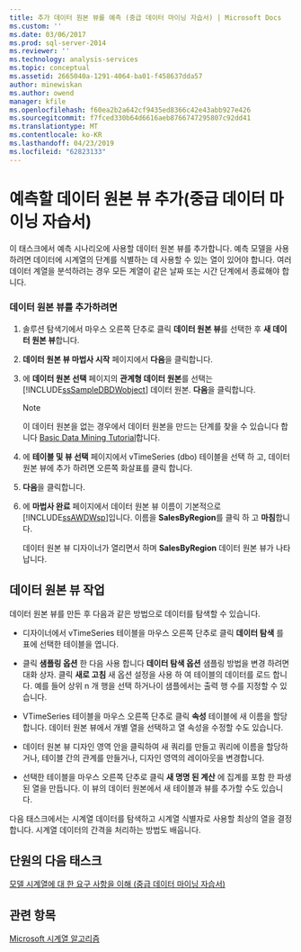 ```yaml
---
title: 추가 데이터 원본 뷰를 예측 (중급 데이터 마이닝 자습서) | Microsoft Docs
ms.custom: ''
ms.date: 03/06/2017
ms.prod: sql-server-2014
ms.reviewer: ''
ms.technology: analysis-services
ms.topic: conceptual
ms.assetid: 2665040a-1291-4064-ba01-f458637dda57
author: minewiskan
ms.author: owend
manager: kfile
ms.openlocfilehash: f60ea2b2a642cf9435ed8366c42e43abb927e426
ms.sourcegitcommit: f7fced330b64d6616aeb8766747295807c92dd41
ms.translationtype: MT
ms.contentlocale: ko-KR
ms.lasthandoff: 04/23/2019
ms.locfileid: "62823133"
---
```

# <a name="adding-a-data-source-view-for-forecasting-intermediate-data-mining-tutorial"></a>예측할 데이터 원본 뷰 추가(중급 데이터 마이닝 자습서)
  이 태스크에서 예측 시나리오에 사용할 데이터 원본 뷰를 추가합니다. 예측 모델을 사용하려면 데이터에 시계열의 단계를 식별하는 데 사용할 수 있는 열이 있어야 합니다. 여러 데이터 계열을 분석하려는 경우 모든 계열이 같은 날짜 또는 시간 단계에서 종료해야 합니다.  
  
### <a name="to-add-a-data-source-view"></a>데이터 원본 뷰를 추가하려면  
  
1.  솔루션 탐색기에서 마우스 오른쪽 단추로 클릭 **데이터 원본 뷰**를 선택한 후 **새 데이터 원본 뷰**합니다.  
  
2.  **데이터 원본 뷰 마법사 시작** 페이지에서 **다음**을 클릭합니다.  
  
3.  에 **데이터 원본 선택** 페이지의 **관계형 데이터 원본**를 선택는 [!INCLUDE[ssSampleDBDWobject](../includes/sssampledbdwobject-md.md)] 데이터 원본. **다음**을 클릭합니다.  
  
    > [!NOTE]  
    >  이 데이터 원본을 없는 경우에서 데이터 원본을 만드는 단계를 찾을 수 있습니다 합니다 [Basic Data Mining Tutorial](../../2014/tutorials/basic-data-mining-tutorial.md)합니다.  
  
4.  에 **테이블 및 뷰 선택** 페이지에서 vTimeSeries (dbo) 테이블을 선택 하 고, 데이터 원본 뷰에 추가 하려면 오른쪽 화살표를 클릭 합니다.  
  
5.  **다음**을 클릭합니다.  
  
6.  에 **마법사 완료** 페이지에서 데이터 원본 뷰 이름이 기본적으로 [!INCLUDE[ssAWDWsp](../includes/ssawdwsp-md.md)]입니다. 이름을 **SalesByRegion**를 클릭 하 고 **마침**합니다.  
  
     데이터 원본 뷰 디자이너가 열리면서 하며 **SalesByRegion** 데이터 원본 뷰가 나타납니다.  
  
## <a name="working-with-the-data-source-view"></a>데이터 원본 뷰 작업  
 데이터 원본 뷰를 만든 후 다음과 같은 방법으로 데이터를 탐색할 수 있습니다.  
  
-   디자이너에서 vTimeSeries 테이블을 마우스 오른쪽 단추로 클릭 **데이터 탐색** 를 표에 선택한 테이블을 엽니다.  
  
-   클릭 **샘플링 옵션** 한 다음 사용 합니다 **데이터 탐색 옵션** 샘플링 방법을 변경 하려면 대화 상자. 클릭 **새로 고침** 새 옵션 설정을 사용 하 여 테이블의 데이터를 로드 합니다. 예를 들어 상위 n 개 행을 선택 하거나이 샘플에서는 출력 행 수를 지정할 수 있습니다.  
  
-   VTimeSeries 테이블을 마우스 오른쪽 단추로 클릭 **속성** 테이블에 새 이름을 할당 합니다. 데이터 원본 뷰에서 개별 열을 선택하고 열 속성을 수정할 수도 있습니다.  
  
-   데이터 원본 뷰 디자인 영역 안을 클릭하여 새 쿼리를 만들고 쿼리에 이름을 할당하거나, 테이블 간의 관계를 만들거나, 디자인 영역의 레이아웃을 변경합니다.  
  
-   선택한 테이블을 마우스 오른쪽 단추로 클릭 **새 명명 된 계산** 에 집계를 포함 한 파생된 열을 만듭니다. 이 뷰의 데이터 원본에서 새 테이블과 뷰를 추가할 수도 있습니다.  
  
 다음 태스크에서는 시계열 데이터를 탐색하고 시계열 식별자로 사용할 최상의 열을 결정합니다. 시계열 데이터의 간격을 처리하는 방법도 배웁니다.  
  
## <a name="next-task-in-lesson"></a>단원의 다음 태스크  
 [모델 시계열에 대 한 요구 사항을 이해 &#40;중급 데이터 마이닝 자습서&#41;](../../2014/tutorials/time-series-model-requirements-intermediate-data-mining-tutorial.md)  
  
## <a name="see-also"></a>관련 항목  
 [Microsoft 시계열 알고리즘](../../2014/analysis-services/data-mining/microsoft-time-series-algorithm.md)  
  
  
